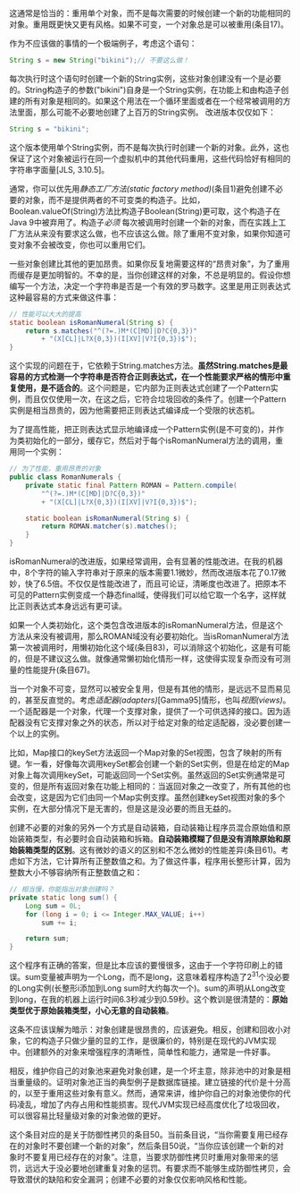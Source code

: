 这通常是恰当的：重用单个对象，而不是每次需要的时候创建一个新的功能相同的对象。重用既更快又更有风格。如果不可变，一个对象总是可以被重用(条目17)。

作为不应该做的事情的一个极端例子，考虑这个语句：
```java
String s = new String("bikini");// 不要这么做！
```
每次执行时这个语句时创建一个新的String实例，这些对象创建没有一个是必要的。String构造子的参数("bikini")自身是一个String实例，在功能上和由构造子创建的所有对象是相同的。如果这个用法在一个循环里面或者在一个经常被调用的方法里面，那么可能不必要地创建了上百万的String实例。
改进版本仅仅如下：

```java
String s = "bikini";
```
这个版本使用单个String实例，而不是每次执行时创建一个新的对象。此外，这也保证了这个对象被运行在同一个虚拟机中的其他代码重用，这些代码恰好有相同的字符串字面量[JLS, 3.10.5]。

通常，你可以优先用*静态工厂方法(static factory method)*(条目1)避免创建不必要的对象，而不是提供两者的不可变类的构造子。比如，Boolean.valueOf(String)方法比构造子Boolean(String)更可取，这个构造子在Java 9中被弃用了。构造子*必须* 每次被调用时创建一个新的对象，而在实践上工厂方法从来没有要求这么做，也不应该这么做。除了重用不变对象，如果你知道可变对象不会被改变，你也可以重用它们。

一些对象创建比其他的更加昂贵。如果你反复地需要这样的“昂贵对象”，为了重用而缓存是更加明智的。不幸的是，当你创建这样的对象，不总是明显的。假设你想编写一个方法，决定一个字符串是否是一个有效的罗马数字。这里是用正则表达式这种最容易的方式来做这件事：

```java
// 性能可以大大的提高
static boolean isRomanNumeral(String s) { 
	return s.matches("^(?=.)M*(C[MD]|D?C{0,3})" 
		+ "(X[CL]|L?X{0,3})(I[XV]|V?I{0,3})$"); 
}
```
这个实现的问题在于，它依赖于String.matches方法。**虽然String.matches是最容易的方式检测一个字符串是否符合正则表达式，在一个性能要求严格的情形中重复使用，是不适合的**。这个问题是，它内部为正则表达式创建了一个Pattern实例，而且仅仅使用一次，在这之后，它符合垃圾回收的条件了。创建一个Pattern实例是相当昂贵的，因为他需要把正则表达式编译成一个受限的状态机。

为了提高性能，把正则表达式显示地编译成一个Pattern实例(是不可变的)，并作为类初始化的一部分，缓存它，然后对于每个isRomanNumeral方法的调用，重用同一个实例：
```java
// 为了性能，重用昂贵的对象
public class RomanNumerals {
	private static final Pattern ROMAN = Pattern.compile( 
		"^(?=.)M*(C[MD]|D?C{0,3})" 
		+ "(X[CL]|L?X{0,3})(I[XV]|V?I{0,3})$");

	static boolean isRomanNumeral(String s) { 
		return ROMAN.matcher(s).matches(); 
	}
}
```
isRomanNumeral的改进版，如果经常调用，会有显著的性能改进。在我的机器中，8个字符的输入字符串对于原来的版本需要1.1微妙，然而改进版本花了0.17微妙，快了6.5倍。不仅仅是性能改进了，而且可论证，清晰度也改进了。把原本不可见的Pattern实例变成一个静态final域，使得我们可以给它取一个名字，这样就比正则表达式本身远远有更可读。

如果一个人类初始化，这个类包含改进版本的isRomanNumeral方法，但是这个方法从来没有被调用，那么ROMAN域没有必要初始化。当isRomanNumeral方法第一次被调用时，用懒初始化这个域(条目83)，可以消除这个初始化，这是有可能的，但是不建议这么做。就像通常懒初始化情形一样，这使得实现复杂而没有可测量的性能提升(条目67)。

当一个对象不可变，显然可以被安全复用，但是有其他的情形，是远远不显而易见的，甚至反直觉的。考虑*适配器(adapters)*[Gamma95]情形，也叫*视图(views)*。一个适配器是一个对象，代理一个支撑对象，提供了一个可供选择的接口。因为适配器没有它支撑对象之外的状态，所以对于给定对象的给定适配器，没必要创建一个以上的实例。

比如，Map接口的keySet方法返回一个Map对象的Set视图，包含了映射的所有键。乍一看，好像每次调用keySet都会创建一个新的Set实例，但是在给定的Map对象上每次调用keySet，可能返回同一个Set实例。虽然返回的Set实例通常是可变的，但是所有返回对象在功能上相同的：当返回对象之一改变了，所有其他的也会改变，这是因为它们由同一个Map实例支撑。虽然创建keySet视图对象的多个实例，在大部分情况下是无害的，但是这是没必要的而且无益的。

创建不必要的对象的另外一个方式是自动装箱，自动装箱让程序员混合原始值和原始装箱类型，有必要时会自动装箱和拆箱。**自动装箱模糊了但是没有消除原始和原始装箱类型的区别**。这有微妙的语义的区别和不怎么微妙的性能差异(条目61)。考虑如下方法，它计算所有正整数值之和。为了做这件事，程序用长整形计算，因为整数大小不够容纳所有正整数值之和：
```java
// 相当慢，你能指出对象创建吗？
private static long sum() {
	Long sum = 0L; 
	for (long i = 0; i <= Integer.MAX_VALUE; i++) 
		sum += i;

	return sum;
}
```
这个程序有正确的答案，但是比本应该的要慢很多，这由于一个字符印刷上的错误。sum变量被声明为一个Long，而不是long，这意味着程序构造了2<sup>31</sup>个没必要的Long实例(长整形i添加到Long sum时大约每次一个)。sum的声明从Long改变到long，在我的机器上运行时间6.3秒减少到0.59秒。这个教训是很清楚的：**原始类型优于原始装箱类型，小心无意的自动装箱**。

这条不应该误解为暗示：对象创建是很昂贵的，应该避免。相反，创建和回收小对象，它的构造子只做少量的显的工作，是很廉价的，特别是在现代的JVM实现中。创建额外的对象来增强程序的清晰性，简单性和能力，通常是一件好事。

相反，维护你自己的对象池来避免对象创建，是一个坏主意，除非池中的对象是相当重量级的。证明对象池正当的典型例子是数据库链接。建立链接的代价是十分高的，以至于重用这些对象有意义。然而，通常来讲，维护你自己的对象池使你的代码凌乱，增加了内存占用和性能损害。现代JVM实现已经高度优化了垃圾回收，可以很容易比轻量级对象的对象池做的更好。

这个条目对应的是关于防御性拷贝的条目50。当前条目说，“当你需要复用已经存在的对象时不要创建一个新的对象”，然后条目50说，“当你应该创建一个新的对象时不要复用已经存在的对象”。注意，当要求防御性拷贝时重用对象带来的惩罚，远远大于没必要地创建重复对象的惩罚。有要求而不能够生成防御性拷贝，会导致潜伏的缺陷和安全漏洞；创建不必要的对象仅仅影响风格和性能。
